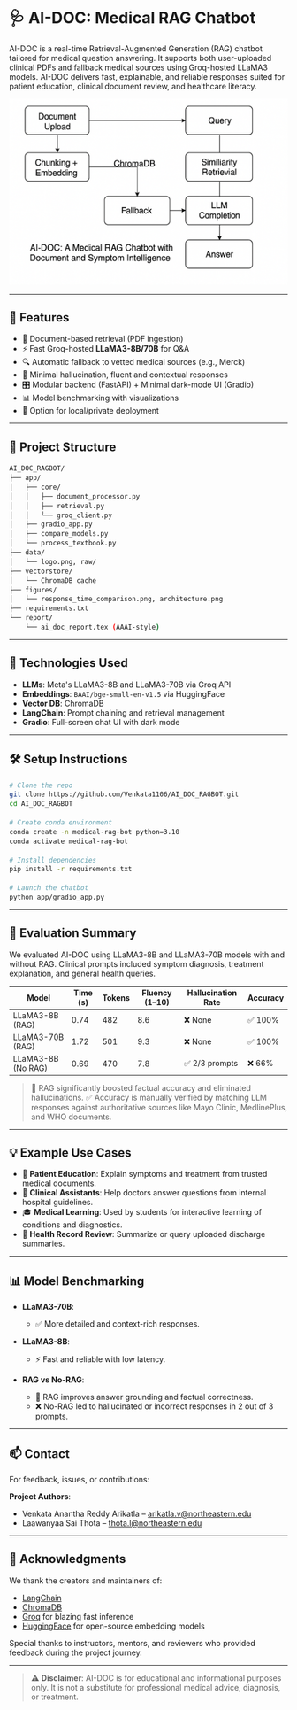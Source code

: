 # 🩺 AI-DOC: Medical RAG Chatbot

AI-DOC is a real-time Retrieval-Augmented Generation (RAG) chatbot tailored for medical question answering. It supports both user-uploaded clinical PDFs and fallback medical sources using Groq-hosted LLaMA3 models. AI-DOC delivers fast, explainable, and reliable responses suited for patient education, clinical document review, and healthcare literacy.

![Architecture](figures/architecture.png)

---

## 🚀 Features

- 📄 Document-based retrieval (PDF ingestion)
- ⚡ Fast Groq-hosted **LLaMA3-8B/70B** for Q&A
- 🔍 Automatic fallback to vetted medical sources (e.g., Merck)
- 🧠 Minimal hallucination, fluent and contextual responses
- 🎛️ Modular backend (FastAPI) + Minimal dark-mode UI (Gradio)
- 📊 Model benchmarking with visualizations
- 🔐 Option for local/private deployment

---

## 📁 Project Structure

```bash
AI_DOC_RAGBOT/
├── app/
│   ├── core/
│   │   ├── document_processor.py
│   │   ├── retrieval.py
│   │   └── groq_client.py
│   ├── gradio_app.py
│   ├── compare_models.py
│   └── process_textbook.py
├── data/
│   └── logo.png, raw/
├── vectorstore/
│   └── ChromaDB cache
├── figures/
│   └── response_time_comparison.png, architecture.png
├── requirements.txt
└── report/
    └── ai_doc_report.tex (AAAI-style)
```

---

## 🧠 Technologies Used

- **LLMs**: Meta's LLaMA3-8B and LLaMA3-70B via Groq API
- **Embeddings**: `BAAI/bge-small-en-v1.5` via HuggingFace
- **Vector DB**: ChromaDB
- **LangChain**: Prompt chaining and retrieval management
- **Gradio**: Full-screen chat UI with dark mode

---

## 🛠️ Setup Instructions

```bash
# Clone the repo
git clone https://github.com/Venkata1106/AI_DOC_RAGBOT.git
cd AI_DOC_RAGBOT

# Create conda environment
conda create -n medical-rag-bot python=3.10
conda activate medical-rag-bot

# Install dependencies
pip install -r requirements.txt

# Launch the chatbot
python app/gradio_app.py
```

---

## 🧪 Evaluation Summary

We evaluated AI-DOC using LLaMA3-8B and LLaMA3-70B models with and without RAG. Clinical prompts included symptom diagnosis, treatment explanation, and general health queries.

| Model              | Time (s) | Tokens | Fluency (1–10) | Hallucination Rate | Accuracy     |
|-------------------|----------|--------|----------------|--------------------|--------------|
| LLaMA3-8B (RAG)    | 0.74     | 482    | 8.6            | ❌ None            | ✅ 100%      |
| LLaMA3-70B (RAG)   | 1.72     | 501    | 9.3            | ❌ None            | ✅ 100%      |
| LLaMA3-8B (No RAG) | 0.69     | 470    | 7.8            | ✅ 2/3 prompts     | ❌ 66%       |

> 🧠 RAG significantly boosted factual accuracy and eliminated hallucinations.
> ✅ Accuracy is manually verified by matching LLM responses against authoritative sources like Mayo Clinic, MedlinePlus, and WHO documents.

---

## 💡 Example Use Cases

- 📘 **Patient Education**: Explain symptoms and treatment from trusted medical documents.
- 🏥 **Clinical Assistants**: Help doctors answer questions from internal hospital guidelines.
- 🎓 **Medical Learning**: Used by students for interactive learning of conditions and diagnostics.
- 🧾 **Health Record Review**: Summarize or query uploaded discharge summaries.

---

## 📊 Model Benchmarking

- **LLaMA3-70B**:
  - ✅ More detailed and context-rich responses.
  

- **LLaMA3-8B**:
  - ⚡ Fast and reliable with low latency.

- **RAG vs No-RAG**:
  - 🧠 RAG improves answer grounding and factual correctness.
  - ❌ No-RAG led to hallucinated or incorrect responses in 2 out of 3 prompts.

---

## 📫 Contact

For feedback, issues, or contributions:

**Project Authors**:
- Venkata Anantha Reddy Arikatla – [arikatla.v@northeastern.edu](mailto:arikatla.v@northeastern.edu)
- Laawanyaa Sai Thota – [thota.l@northeastern.edu](mailto:thota.l@northeastern.edu)

---


## 🙏 Acknowledgments

We thank the creators and maintainers of:
- [LangChain](https://github.com/langchain-ai/langchain)
- [ChromaDB](https://www.trychroma.com/)
- [Groq](https://console.groq.com/) for blazing fast inference
- [HuggingFace](https://huggingface.co/) for open-source embedding models

Special thanks to instructors, mentors, and reviewers who provided feedback during the project journey.

---

> ⚠️ **Disclaimer**: AI-DOC is for educational and informational purposes only. It is not a substitute for professional medical advice, diagnosis, or treatment.
